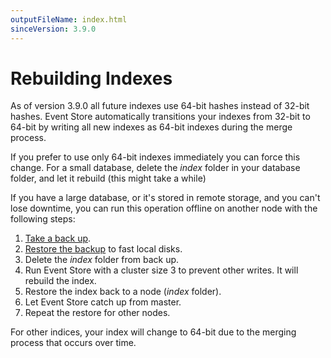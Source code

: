 ```yaml
---
outputFileName: index.html
sinceVersion: 3.9.0
---
```


# Rebuilding Indexes

As of version 3.9.0 all future indexes use 64-bit hashes instead of 32-bit hashes. Event Store automatically transitions your indexes from 32-bit to 64-bit by writing all new indexes as 64-bit indexes during the merge process.

If you prefer to use only 64-bit indexes immediately you can force this change. For a small database, delete the _index_ folder in your database folder, and let it rebuild (this might take a while)

If you have a large database, or it's stored in remote storage, and you can't lose downtime, you can run this operation offline on another node with the following steps:


1.  [Take a back up](~/server/database-backup.md).
2.  [Restore the backup](~/server/database-backup.md) to fast local disks.
3.  Delete the _index_ folder from back up.
4.  Run Event Store with a cluster size 3 to prevent other writes. It will rebuild the index.
5.  Restore the index back to a node (_index_ folder).
6.  Let Event Store catch up from master.
7.  Repeat the restore for other nodes.

For other indices, your index will change to 64-bit due to the merging process that occurs over time.
